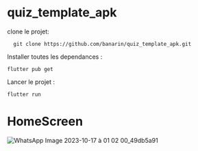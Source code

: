 # quiz_template_apk

clone le projet:

      git clone https://github.com/banarin/quiz_template_apk.git

Installer toutes les dependances :

    flutter pub get

Lancer le projet :

    flutter run

# HomeScreen

![WhatsApp Image 2023-10-17 à 01 02 00_49db5a91](https://github.com/banarin/quiz_template_apk/assets/92242447/8db8d56f-a416-49c8-9de7-da12dcd07522)
